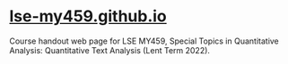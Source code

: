 # [lse-my459.github.io](http://lse-my459.github.io)

Course handout web page for LSE MY459, Special Topics in Quantitative Analysis: Quantitative Text Analysis (Lent Term 2022).
